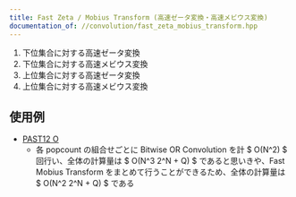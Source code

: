 ```yaml
---
title: Fast Zeta / Mobius Transform (高速ゼータ変換・高速メビウス変換)
documentation_of: //convolution/fast_zeta_mobius_transform.hpp
---
```


1. 下位集合に対する高速ゼータ変換
1. 下位集合に対する高速メビウス変換
1. 上位集合に対する高速ゼータ変換
1. 上位集合に対する高速メビウス変換

## 使用例

- [PAST12 O](https://atcoder.jp/contests/past202209-open/submissions/40173852)
    - 各 popcount の組合せごとに Bitwise OR Convolution を計 $ O(N^2) $ 回行い、全体の計算量は $ O(N^3 2^N + Q) $ であると思いきや、Fast Mobius Transform をまとめて行うことができるため、全体の計算量は $ O(N^2 2^N + Q) $ である

